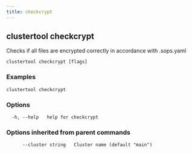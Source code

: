 ```yaml
---
title: checkcrypt
---
```

## clustertool checkcrypt

Checks if all files are encrypted correctly in accordance with .sops.yaml

```
clustertool checkcrypt [flags]
```

### Examples

```
clustertool checkcrypt
```

### Options

```
  -h, --help   help for checkcrypt
```

### Options inherited from parent commands

```
      --cluster string   Cluster name (default "main")
```
